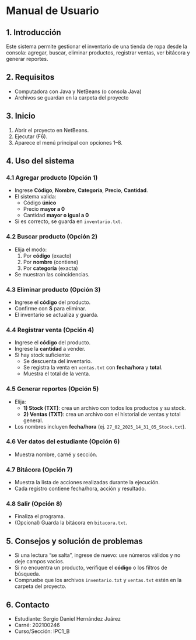 # Manual de Usuario

## 1. Introducción
Este sistema permite gestionar el inventario de una tienda de ropa desde la consola: agregar, buscar, eliminar productos, registrar ventas, ver bitácora y generar reportes.

## 2. Requisitos
- Computadora con Java y NetBeans (o consola Java)
- Archivos se guardan en la carpeta del proyecto

## 3. Inicio
1. Abrir el proyecto en NetBeans.
2. Ejecutar (F6).
3. Aparece el menú principal con opciones 1–8.

## 4. Uso del sistema

### 4.1 Agregar producto (Opción 1)
- Ingrese **Código**, **Nombre**, **Categoría**, **Precio**, **Cantidad**.
- El sistema valida:
  - Código **único**
  - Precio **mayor a 0**
  - Cantidad **mayor o igual a 0**
- Si es correcto, se guarda en `inventario.txt`.

### 4.2 Buscar producto (Opción 2)
- Elija el modo:
  1. Por **código** (exacto)
  2. Por **nombre** (contiene)
  3. Por **categoría** (exacta)
- Se muestran las coincidencias.

### 4.3 Eliminar producto (Opción 3)
- Ingrese el **código** del producto.
- Confirme con **S** para eliminar.
- El inventario se actualiza y guarda.

### 4.4 Registrar venta (Opción 4)
- Ingrese el **código** del producto.
- Ingrese la **cantidad** a vender.
- Si hay stock suficiente:
  - Se descuenta del inventario.
  - Se registra la venta en `ventas.txt` con **fecha/hora** y **total**.
  - Muestra el total de la venta.

### 4.5 Generar reportes (Opción 5)
- Elija:
  - **1) Stock (TXT)**: crea un archivo con todos los productos y su stock.
  - **2) Ventas (TXT)**: crea un archivo con el historial de ventas y total general.
- Los nombres incluyen **fecha/hora** (ej. `27_02_2025_14_31_05_Stock.txt`).

### 4.6 Ver datos del estudiante (Opción 6)
- Muestra nombre, carné y sección.

### 4.7 Bitácora (Opción 7)
- Muestra la lista de acciones realizadas durante la ejecución.
- Cada registro contiene fecha/hora, acción y resultado.

### 4.8 Salir (Opción 8)
- Finaliza el programa.
- (Opcional) Guarda la bitácora en `bitacora.txt`.

## 5. Consejos y solución de problemas
- Si una lectura “se salta”, ingrese de nuevo: use números válidos y no deje campos vacíos.
- Si no encuentra un producto, verifique el **código** o los filtros de búsqueda.
- Compruebe que los archivos `inventario.txt` y `ventas.txt` estén en la carpeta del proyecto.

## 6. Contacto
- Estudiante: Sergio Daniel Hernández Juárez 
- Carné: 202100246
- Curso/Sección: IPC1_B

